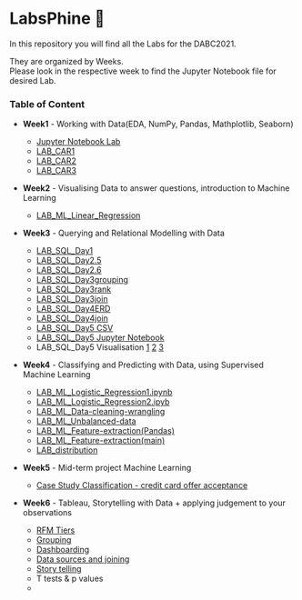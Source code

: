 # LabsPhine :fox_face:

In this repository you will find all the Labs for the DABC2021.

They are organized by Weeks.
<br>
Please look in the respective week to find the Jupyter Notebook file for desired Lab.


### Table of Content
- **Week1** - Working with Data(EDA, NumPy, Pandas, Mathplotlib, Seaborn)
  - [Jupyter Notebook Lab](https://github.com/JosephineBiedermann/LabsPhine/blob/main/Week1/Jupyter%20Notebook%20Lab.ipynb)
  - [LAB_CAR1](https://github.com/JosephineBiedermann/LabsPhine/blob/main/Week1/Lab_CAR1.ipynb)
  - [LAB_CAR2](https://github.com/JosephineBiedermann/LabsPhine/blob/main/Week1/Lab_CAR2.ipynb)
  - [LAB_CAR3](https://github.com/JosephineBiedermann/LabsPhine/blob/main/Week1/LAB_CAR3.ipynb)

- **Week2** - Visualising Data to answer questions, introduction to Machine Learning
  - [LAB_ML_Linear_Regression](https://github.com/JosephineBiedermann/LabsPhine/blob/main/Week2/LAB_ML.ipynb)

- **Week3** - Querying and Relational Modelling with Data
  - [LAB_SQL_Day1](https://github.com/JosephineBiedermann/LabsPhine/blob/main/Week3/LAB_SQL_DAY1.sql)
  - [LAB_SQL_Day2.5](https://github.com/JosephineBiedermann/LabsPhine/blob/main/Week3/LAB_SQL_DAY2.5.sql)
  - [LAB_SQL_Day2.6](https://github.com/JosephineBiedermann/LabsPhine/blob/main/Week3/LAB_SQL_DAY2.6.sql)
  - [LAB_SQL_Day3grouping](https://github.com/JosephineBiedermann/LabsPhine/blob/main/Week3/LAB_SQL_DAY3grouping.sql)
  - [LAB_SQL_Day3rank](https://github.com/JosephineBiedermann/LabsPhine/blob/main/Week3/LAB_SQL_DAY3rank.sql)
  - [LAB_SQL_Day3join](https://github.com/JosephineBiedermann/LabsPhine/blob/main/Week3/LAB_SQL_DAY3join.sql)
  - [LAB_SQL_Day4ERD](https://github.com/JosephineBiedermann/LabsPhine/blob/main/Week3/LAB_SQL_DAY4ERD.pdf)
  - [LAB_SQL_Day4join](https://github.com/JosephineBiedermann/LabsPhine/blob/main/Week3/LAB_SQL_DAY4join.sql)
  - [LAB_SQL_Day5 CSV](https://github.com/JosephineBiedermann/LabsPhine/blob/main/Week3/LAB_SQL_Day5_datam.csv)
  - [LAB_SQL_Day5 Jupyter Notebook](https://github.com/JosephineBiedermann/LabsPhine/blob/main/Week3/LAB_SQL_Day5pythonconnect.ipynb)
  - LAB_SQL_Day5 Visualisation [1](https://github.com/JosephineBiedermann/LabsPhine/blob/main/Week3/cat1.png) [2](https://github.com/JosephineBiedermann/LabsPhine/blob/main/Week3/cat2.png) [3](https://github.com/JosephineBiedermann/LabsPhine/blob/main/Week3/count1.png)

- **Week4** - Classifying and Predicting with Data, using Supervised Machine Learning
  - [LAB_ML_Logistic_Regression1.ipynb](https://github.com/JosephineBiedermann/LabsPhine/blob/main/Week4/LAB_ML_210412.ipynb)
  - [LAB_ML_Logistic_Regression2.ipyb](https://github.com/JosephineBiedermann/LabsPhine/blob/main/Week4/LAB_ML_210413.ipynb)
  - [LAB_ML_Data-cleaning-wrangling](https://github.com/JosephineBiedermann/LabsPhine/blob/main/Week4/LAB_ML_Data-cleaning-wrangling.ipynb)
  - [LAB_ML_Unbalanced-data](https://github.com/JosephineBiedermann/LabsPhine/blob/main/Week4/LAB_ML_Unbalanced-Data.ipynb)
  - [LAB_ML_Feature-extraction(Pandas)](https://github.com/JosephineBiedermann/LabsPhine/blob/main/Week4/LAB_pandas-concat-merge-join.ipynb)
  - [LAB_ML_Feature-extraction(main)](LAB_Feature-selection.ipynb)
  - [LAB_distribution](LAB_random-distribution.ipynb)

- **Week5** - Mid-term project Machine Learning
  -  [Case Study Classification - credit card offer acceptance](https://github.com/JosephineBiedermann/ironhack-case-study-classification)

- **Week6** - Tableau, Storytelling with Data + applying judgement to your observations
  -  [RFM Tiers](https://public.tableau.com/profile/josephine.biedermann#!/vizhome/LabsPhine-RFM/Dashboard1)
  -  [Grouping](https://public.tableau.com/profile/josephine.biedermann#!/vizhome/LabsPhine-Grouping/G-5)
  -  [Dashboarding](https://public.tableau.com/profile/josephine.biedermann#!/vizhome/dashboardpractice_16195165690490/topleveldashboard)
  -  [Data sources and joining](https://public.tableau.com/profile/josephine.biedermann#!/vizhome/LondonRecyclingratesperborough2003-20/RecyclingratesperLondonborough2003-20)
  -  [Story telling](https://public.tableau.com/profile/josephine.biedermann#!/vizhome/ProjectStoryTelling/Story1)
  -  T tests & p values
  -  
